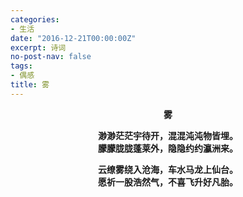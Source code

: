 ```yaml
---
categories:
- 生活
date: "2016-12-21T00:00:00Z"
excerpt: 诗词
no-post-nav: false
tags:
- 偶感
title: 雾
---
```


**<center>雾</center>**

**<center>渺渺茫茫宇待开，混混沌沌物皆埋。</center>**
**<center>朦朦胧胧蓬莱外，隐隐约约瀛洲来。</center>**

**<center>云缭雾绕入沧海，车水马龙上仙台。</center>**
**<center>愿祈一股浩然气，不喜飞升好凡胎。</center>**
